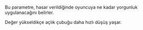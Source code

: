 Bu parametre, hasar verildiğinde oyuncuya ne kadar yorgunluk uygulanacağını belirler.

Değer yükseldikçe açlık çubuğu daha hızlı düşüş yaşar.